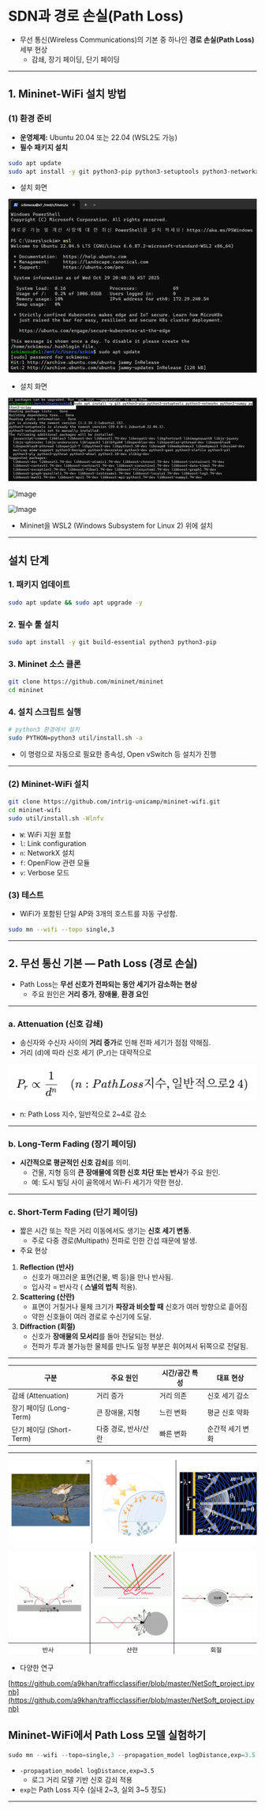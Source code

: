 # SDN과 경로 손실(Path Loss)

- 무선 통신(Wireless Communications)의 기본 중 하나인 **경로 손실(Path Loss)** 세부 현상
    - 감쇄, 장기 페이딩, 단기 페이딩

---

## 1. Mininet-WiFi 설치 방법

### (1) 환경 준비

- **운영체제:** Ubuntu 20.04 또는 22.04 (WSL2도 가능)
- **필수 패키지 설치**

```bash
sudo apt update
sudo apt install -y git python3-pip python3-setuptools python3-networkx python3-numpy python3-scipy

```

- 설치 화면

![image.png](path.png)

- 설치 화면

![image.png](path1.png)

![Image](https://x410.dev/cookbook/img/x410-running-ubuntu-desktop-in-wsl2-started.jpg)

![Image](https://network-insight.net/wp-content/uploads/2015/11/rsz_1virtual_switch_.png)

- Mininet을 WSL2 (Windows Subsystem for Linux 2) 위에 설치

---

## 설치 단계

### 1. 패키지 업데이트

```bash
sudo apt update && sudo apt upgrade -y

```

### 2. 필수 툴 설치

```bash
sudo apt install -y git build-essential python3 python3-pip

```

### 3. Mininet 소스 클론

```bash
git clone https://github.com/mininet/mininet
cd mininet

```

### 4. 설치 스크립트 실행

```bash
# python3 환경에서 설치
sudo PYTHON=python3 util/install.sh -a

```

- 이 명령으로 자동으로 필요한 종속성, Open vSwitch 등 설치가 진행

---

### (2) Mininet-WiFi 설치

```bash
git clone https://github.com/intrig-unicamp/mininet-wifi.git
cd mininet-wifi
sudo util/install.sh -Wlnfv

```

- `W`: WiFi 지원 포함
- `l`: Link configuration
- `n`: NetworkX 설치
- `f`: OpenFlow 관련 모듈
- `v`: Verbose 모드

### (3) 테스트

- WiFi가 포함된 단일 AP와 3개의 호스트를 자동 구성함.

```bash
sudo mn --wifi --topo single,3

```

---

## 2. 무선 통신 기본 — Path Loss (경로 손실)

- Path Loss는 **무선 신호가 전파되는 동안 세기가 감소하는 현상**
    - 주요 원인은 **거리 증가**, **장애물**, **환경 요인**

---

### a. **Attenuation (신호 감쇄)**

- 송신자와 수신자 사이의 **거리 증가**로 인해 전파 세기가 점점 약해짐.
- 거리 (d)에 따라 신호 세기 (P_r)는 대략적으로

![image.png](path2.png)

- n: Path Loss 지수, 일반적으로 2~4로 감소

---

### b. **Long-Term Fading (장기 페이딩)**

- **시간적으로 평균적인 신호 감쇠**를 의미.
    - 건물, 지형 등의 **큰 장애물에 의한 신호 차단 또는 반사**가 주요 원인.
    - 예: 도시 빌딩 사이 골목에서 Wi-Fi 세기가 약한 현상.

---

### c. **Short-Term Fading (단기 페이딩)**

- 짧은 시간 또는 작은 거리 이동에서도 생기는 **신호 세기 변동**.
    - 주로 다중 경로(Multipath) 전파로 인한 간섭 때문에 발생.
- 주요 현상
1. **Reflection (반사)**
    - 신호가 매끄러운 표면(건물, 벽 등)을 만나 반사됨.
    - 입사각 = 반사각 ( **스넬의 법칙** 적용).
2. **Scattering (산란)**
    - 표면이 거칠거나 물체 크기가 **파장과 비슷할 때** 신호가 여러 방향으로 흩어짐
    - 약한 신호들이 여러 경로로 수신기에 도달.
3. **Diffraction (회절)**
    - 신호가 **장애물의 모서리**를 돌아 전달되는 현상.
    - 전파가 투과 불가능한 물체를 만나도 일정 부분은 휘어져서 뒤쪽으로 전달됨.

---

| 구분 | 주요 원인 | 시간/공간 특성 | 대표 현상 |
| --- | --- | --- | --- |
| 감쇄 (Attenuation) | 거리 증가 | 거리 의존 | 신호 세기 감소 |
| 장기 페이딩 (Long-Term) | 큰 장애물, 지형 | 느린 변화 | 평균 신호 약화 |
| 단기 페이딩 (Short-Term) | 다중 경로, 반사/산란 | 빠른 변화 | 순간적 세기 변화 |

---

![image.png](path3.png)

![image.png](path4.png)

- 다양한 연구

[https://github.com/a9khan/trafficclassifier/blob/master/NetSoft_project.ipynb](https://github.com/a9khan/trafficclassifier/blob/master/NetSoft_project.ipynb)

## Mininet-WiFi에서 Path Loss 모델 실험하기

```python
sudo mn --wifi --topo=single,3 --propagation_model logDistance,exp=3.5

```

- `-propagation_model logDistance,exp=3.5`
    - 로그 거리 모델 기반 신호 감쇠 적용
- `exp`는 Path Loss 지수 (실내 2~3, 실외 3~5 정도)

---
